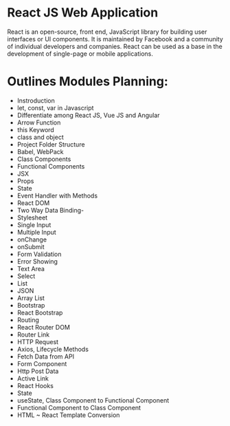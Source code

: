 # React JS Web Application
React is an open-source, front end, JavaScript library for building user interfaces or UI components. It is maintained by Facebook and a community of individual developers and companies. React can be used as a base in the development of single-page or mobile applications. 

  # Outlines Modules Planning:
  - Instroduction
  - let, const, var in Javascript
  - Differentiate among React JS, Vue JS and Angular
  - Arrow Function
  - this Keyword
  - class and object
  - Project Folder Structure
  - Babel, WebPack
  - Class Components
  - Functional Components
  - JSX
  - Props
  - State
  - Event Handler with Methods
  - React DOM
  - Two Way Data Binding- 
  - Stylesheet
  - Single   Input
  - Multiple Input
  - onChange
  - onSubmit
  - Form Validation
  - Error Showing
  - Text Area
  - Select
  - List
  - JSON 
  - Array List
  - Bootstrap
  - React Bootstrap
  - Routing
  - React Router DOM
  - Router Link
  - HTTP Request
  - Axios, Lifecycle Methods
  - Fetch Data from API
  - Form Component
  - Http Post Data
  - Active Link
  - React Hooks
  - State
  - useState, Class Component to Functional Component
  - Functional Component to Class Component
  - HTML ~ React Template Conversion

















